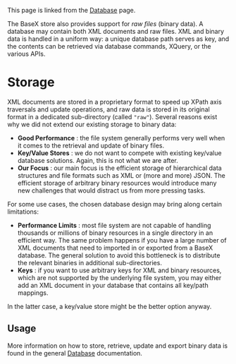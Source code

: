  


 
This page is linked from the [Database](Databases.md) page. 

 
The BaseX store also provides support for _raw files_ (binary data). A database may contain both XML documents and raw files. XML and binary data is handled in a uniform way: a unique database path serves as key, and the contents can be retrieved via database commands, XQuery, or the various APIs. 

 
# Storage

XML documents are stored in a proprietary format to speed up XPath axis traversals and update operations, and raw data is stored in its original format in a dedicated sub-directory (called `"raw"`). Several reasons exist why we did not extend our existing storage to binary data: 

 * **Good Performance** : the file system generally performs very well when it comes to the retrieval and update of binary files. 
 * **Key/Value Stores** : we do not want to compete with existing key/value database solutions. Again, this is not what we are after. 
 * **Our Focus** : our main focus is the efficient storage of hierarchical data structures and file formats such as XML or (more and more) JSON. The efficient storage of arbitrary binary resources would introduce many new challenges that would distract us from more pressing tasks. 

For some use cases, the chosen database design may bring along certain limitations: 

 * **Performance Limits** : most file system are not capable of handling thousands or millions of binary resources in a single directory in an efficient way. The same problem happens if you have a large number of XML documents that need to imported in or exported from a BaseX database. The general solution to avoid this bottleneck is to distribute the relevant binaries in additional sub-directories. 
 * **Keys** : if you want to use arbitrary keys for XML and binary resources, which are not supported by the underlying file system, you may either add an XML document in your database that contains all key/path mappings. 

In the latter case, a key/value store might be the better option anyway. 


## Usage

More information on how to store, retrieve, update and export binary data is found in the general [Database](Databases.md) documentation. 

